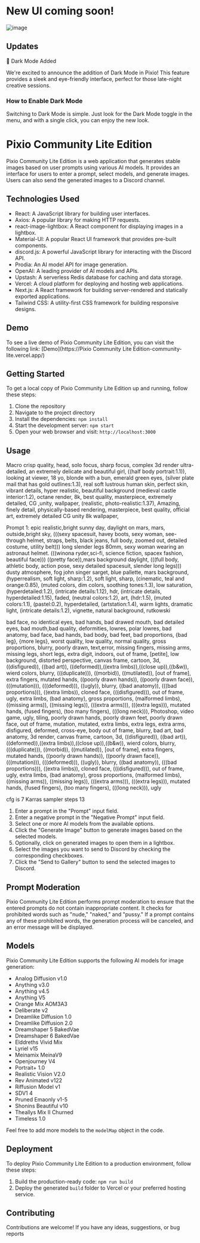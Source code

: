 # New UI coming soon!

![image](https://github.com/Tech-in-Schools-Inititaitive/pixio-community-lite-edition/assets/6137292/9a8fdaab-4a5f-49d6-b635-fc8f49848cea)

## Updates

🌙 Dark Mode Added

We're excited to announce the addition of Dark Mode in Pixio! This feature provides a sleek and eye-friendly interface, perfect for those late-night creative sessions.

### How to Enable Dark Mode

Switching to Dark Mode is simple. Just look for the Dark Mode toggle in the menu, and with a single click, you can enjoy the new look.


# Pixio Community Lite Edition

Pixio Community Lite Edition is a web application that generates stable images based on user prompts using various AI models. It provides an interface for users to enter a prompt, select models, and generate images. Users can also send the generated images to a Discord channel. 

## Technologies Used

- React: A JavaScript library for building user interfaces.
- Axios: A popular library for making HTTP requests.
- react-image-lightbox: A React component for displaying images in a lightbox.
- Material-UI: A popular React UI framework that provides pre-built components.
- discord.js: A powerful JavaScript library for interacting with the Discord API.
- Prodia: An AI model API for image generation.
- OpenAI: A leading provider of AI models and APIs.
- Upstash: A serverless Redis database for caching and data storage.
- Vercel: A cloud platform for deploying and hosting web applications.
- Next.js: A React framework for building server-rendered and statically exported applications.
- Tailwind CSS: A utility-first CSS framework for building responsive designs.

## Demo

To see a live demo of Pixio Community Lite Edition, you can visit the following link: [Demo](https://Pixio Community Lite Edition-community-lite.vercel.app/)

## Getting Started

To get a local copy of Pixio Community Lite Edition up and running, follow these steps:

1. Clone the repository
2. Navigate to the project directory
3. Install the dependencies: `npm install`
4. Start the development server: `npm start`
5. Open your web browser and visit: `http://localhost:3000`

## Usage

Macro crisp quality, head, solo focus, sharp focus, complex 3d render ultra-detailed, an extremely delicate and beautiful girl, ((half body portrait:1.1)), looking at viewer, 18 yo, blonde with a bun, emerald green eyes, (silver plate mail that has gold outlines:1.3), real soft lustrous human skin, perfect skin, vibrant details, hyper realistic, beautiful background (medieval castle interior:1.2), octane render, 8k, best quality, masterpiece, extremely detailed, CG ,unity, wallpaper, (realistic, photo-realistic:1.37), Amazing, finely detail, physically-based rendering, masterpiece, best quality, official art, extremely detailed CG unity 8k wallpaper,


Prompt 1: epic realistic,bright sunny day, daylight on mars, mars, outside,bright sky, (((sexy spacesuit, havey boots, sexy woman, see-through helmet, straps, belts, black jeans, full body, zoomed out, detailed costume, utility belt))) long slender legs 80mm, sexy woman wearing an astronaut helmet. (((winona ryder,sci-fi, science fiction, spacex fashion, beautiful face))) ((pretty face)),mars background daylight, (((full body, athletic body, action pose, sexy detailed spacesuit, slender long legs))) dusty atmosphere, fog john singer sarget, blue pallette, mars background, (hyperrealism, soft light, sharp:1.2), soft light, sharp, (cinematic, teal and orange:0.85), (muted colors, dim colors, soothing tones:1.3), low saturation, (hyperdetailed:1.2), (intricate details:1.12), hdr, (intricate details, hyperdetailed:1.15), faded, (neutral colors:1.2), art, (hdr:1.5), (muted colors:1.1), (pastel:0.2), hyperdetailed, (artstation:1.4), warm lights, dramatic light, (intricate details:1.2), vignette, natural background, rutkowski

bad face, no identical eyes, bad hands, bad drawed mouth, bad detailed eyes, bad mouth,bad quality, deformities, lowres, polar lowres, bad anatomy, bad face, bad hands, bad body, bad feet, bad proportions, {bad leg}, {more legs}, worst quality, low quality, normal quality, gross proportions, blurry, poorly drawn, text,error, missing fingers, missing arms, missing legs, short legs, extra digit, indoors, out of frame, [petite], low background, distorted perspective, canvas frame, cartoon, 3d, ((disfigured)), ((bad art)), ((deformed)),((extra limbs)),((close up)),((b&w)), wierd colors, blurry, (((duplicate))), ((morbid)), ((mutilated)), [out of frame], extra fingers, mutated hands, ((poorly drawn hands)), ((poorly drawn face)), (((mutation))), (((deformed))), ((ugly)), blurry, ((bad anatomy)), (((bad proportions))), ((extra limbs)), cloned face, (((disfigured))), out of frame, ugly, extra limbs, (bad anatomy), gross proportions, (malformed limbs), ((missing arms)), ((missing legs)), (((extra arms))), (((extra legs))), mutated hands, (fused fingers), (too many fingers), (((long neck))), Photoshop, video game, ugly, tiling, poorly drawn hands, poorly drawn feet, poorly drawn face, out of frame, mutation, mutated, extra limbs, extra legs, extra arms, disfigured, deformed, cross-eye, body out of frame, blurry, bad art, bad anatomy, 3d render, canvas frame, cartoon, 3d, ((disfigured)), ((bad art)), ((deformed)),((extra limbs)),((close up)),((b&w)), wierd colors, blurry, (((duplicate))), ((morbid)), ((mutilated)), [out of frame], extra fingers, mutated hands, ((poorly drawn hands)), ((poorly drawn face)), (((mutation))), (((deformed))), ((ugly)), blurry, ((bad anatomy)), (((bad proportions))), ((extra limbs)), cloned face, (((disfigured))), out of frame, ugly, extra limbs, (bad anatomy), gross proportions, (malformed limbs), ((missing arms)), ((missing legs)), (((extra arms))), (((extra legs))), mutated hands, (fused fingers), (too many fingers), (((long neck))), ugly

cfg is 7 
Karras sampler
steps 13

1. Enter a prompt in the "Prompt" input field.
2. Enter a negative prompt in the "Negative Prompt" input field.
3. Select one or more AI models from the available options.
4. Click the "Generate Image" button to generate images based on the selected models.
5. Optionally, click on generated images to open them in a lightbox.
6. Select the images you want to send to Discord by checking the corresponding checkboxes.
7. Click the "Send to Gallery" button to send the selected images to Discord.

## Prompt Moderation

Pixio Community Lite Edition performs prompt moderation to ensure that the entered prompts do not contain inappropriate content. It checks for prohibited words such as "nude," "naked," and "pussy." If a prompt contains any of these prohibited words, the generation process will be canceled, and an error message will be displayed.

## Models

Pixio Community Lite Edition supports the following AI models for image generation:

- Analog Diffusion v1.0
- Anything v3.0
- Anything v4.5
- Anything V5
- Orange Mix AOM3A3
- Deliberate v2
- Dreamlike Diffusion 1.0
- Dreamlike Diffusion 2.0
- Dreamshaper 5 BakedVae
- Dreamshaper 6 BakedVae
- Elddreths Vivid Mix
- Lyriel v15
- Meinamix MeinaV9
- Openjourney V4
- Portrait+ 1.0
- Realistic Vision V2.0
- Rev Animated v122
- Riffusion Model v1
- SDV1 4
- Pruned Emaonly v1-5
- Shonins Beautiful v10
- Theallys Mix II Churned
- Timeless 1.0

Feel free to add more models to the `modelMap` object in the code.

## Deployment

To deploy Pixio Community Lite Edition to a production environment, follow these steps:

1. Build the production-ready code: `npm run build`
2. Deploy the generated `build` folder to Vercel or your preferred hosting service.

## Contributing

Contributions are welcome! If you have any ideas, suggestions, or bug reports
